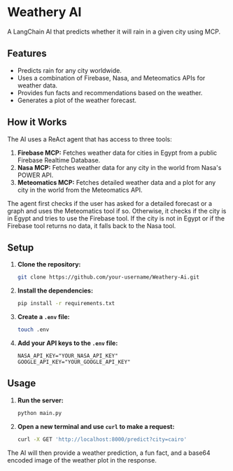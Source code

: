 # Weathery AI

A LangChain AI that predicts whether it will rain in a given city using MCP.

## Features

-   Predicts rain for any city worldwide.
-   Uses a combination of Firebase, Nasa, and Meteomatics APIs for weather data.
-   Provides fun facts and recommendations based on the weather.
-   Generates a plot of the weather forecast.

## How it Works

The AI uses a ReAct agent that has access to three tools:

1.  **Firebase MCP:** Fetches weather data for cities in Egypt from a public Firebase Realtime Database.
2.  **Nasa MCP:** Fetches weather data for any city in the world from Nasa's POWER API.
3.  **Meteomatics MCP:** Fetches detailed weather data and a plot for any city in the world from the Meteomatics API.

The agent first checks if the user has asked for a detailed forecast or a graph and uses the Meteomatics tool if so. Otherwise, it checks if the city is in Egypt and tries to use the Firebase tool. If the city is not in Egypt or if the Firebase tool returns no data, it falls back to the Nasa tool.

## Setup

1.  **Clone the repository:**
    ```bash
    git clone https://github.com/your-username/Weathery-Ai.git
    ```
2.  **Install the dependencies:**
    ```bash
    pip install -r requirements.txt
    ```
3.  **Create a `.env` file:**
    ```bash
    touch .env
    ```
4.  **Add your API keys to the `.env` file:**
    ```
    NASA_API_KEY="YOUR_NASA_API_KEY"
    GOOGLE_API_KEY="YOUR_GOOGLE_API_KEY"
    ```

## Usage

1.  **Run the server:**
    ```bash
    python main.py
    ```
2.  **Open a new terminal and use `curl` to make a request:**
    ```bash
    curl -X GET 'http://localhost:8000/predict?city=cairo'
    ```

The AI will then provide a weather prediction, a fun fact, and a base64 encoded image of the weather plot in the response.